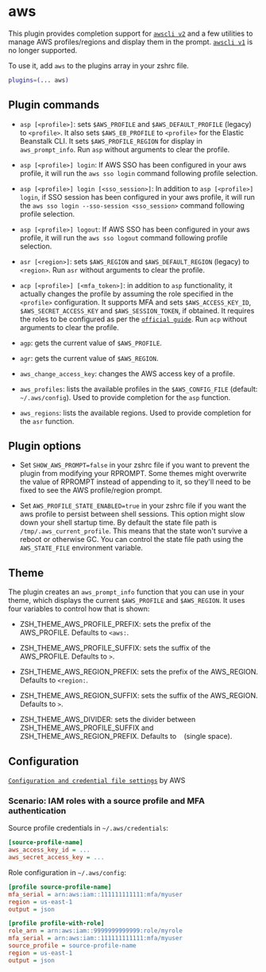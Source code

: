 # aws

This plugin provides completion support for
[`awscli v2`](HTTPS://awscli.amazonaws.com/v2/documentation/api/latest/reference/index.html)
and a few utilities to manage AWS profiles/regions and display them in the
prompt.
[`awscli v1`](HTTPS://docs.aws.amazon.com/cli/latest/userguide/cliv2-migration.html)
is no longer supported.

To use it, add `aws` to the plugins array in your zshrc file.

```zsh
plugins=(... aws)
```

## Plugin commands

-   `asp [<profile>]`: sets `$AWS_PROFILE` and `$AWS_DEFAULT_PROFILE` (legacy)
    to `<profile>`. It also sets `$AWS_EB_PROFILE` to `<profile>` for the
    Elastic Beanstalk CLI. It sets `$AWS_PROFILE_REGION` for display in
    `aws_prompt_info`. Run `asp` without arguments to clear the profile.
-   `asp [<profile>] login`: If AWS SSO has been configured in your aws profile,
    it will run the `aws sso login` command following profile selection.
-   `asp [<profile>] login [<sso_session>]`: In addition to
    `asp [<profile>] login`, if SSO session has been configured in your aws
    profile, it will run the `aws sso login --sso-session <sso_session>` command
    following profile selection.
-   `asp [<profile>] logout`: If AWS SSO has been configured in your aws
    profile, it will run the `aws sso logout` command following profile
    selection.

-   `asr [<region>]`: sets `$AWS_REGION` and `$AWS_DEFAULT_REGION` (legacy) to
    `<region>`. Run `asr` without arguments to clear the profile.

-   `acp [<profile>] [<mfa_token>]`: in addition to `asp` functionality, it
    actually changes the profile by assuming the role specified in the
    `<profile>` configuration. It supports MFA and sets `$AWS_ACCESS_KEY_ID`,
    `$AWS_SECRET_ACCESS_KEY` and `$AWS_SESSION_TOKEN`, if obtained. It requires
    the roles to be configured as per the
    [`official guide`](HTTPS://docs.aws.amazon.com/cli/latest/userguide/cli-configure-role.html).
    Run `acp` without arguments to clear the profile.

-   `agp`: gets the current value of `$AWS_PROFILE`.

-   `agr`: gets the current value of `$AWS_REGION`.

-   `aws_change_access_key`: changes the AWS access key of a profile.

-   `aws_profiles`: lists the available profiles in the `$AWS_CONFIG_FILE`
    (default: `~/.aws/config`). Used to provide completion for the `asp`
    function.

-   `aws_regions`: lists the available regions. Used to provide completion for
    the `asr` function.

## Plugin options

-   Set `SHOW_AWS_PROMPT=false` in your zshrc file if you want to prevent the
    plugin from modifying your RPROMPT. Some themes might overwrite the value of
    RPROMPT instead of appending to it, so they'll need to be fixed to see the
    AWS profile/region prompt.

-   Set `AWS_PROFILE_STATE_ENABLED=true` in your zshrc file if you want the aws
    profile to persist between shell sessions. This option might slow down your
    shell startup time. By default the state file path is
    `/tmp/.aws_current_profile`. This means that the state won't survive a
    reboot or otherwise GC. You can control the state file path using the
    `AWS_STATE_FILE` environment variable.

## Theme

The plugin creates an `aws_prompt_info` function that you can use in your theme,
which displays the current `$AWS_PROFILE` and `$AWS_REGION`. It uses four
variables to control how that is shown:

-   ZSH_THEME_AWS_PROFILE_PREFIX: sets the prefix of the AWS_PROFILE. Defaults
    to `<aws:`.

-   ZSH_THEME_AWS_PROFILE_SUFFIX: sets the suffix of the AWS_PROFILE. Defaults
    to `>`.

-   ZSH_THEME_AWS_REGION_PREFIX: sets the prefix of the AWS_REGION. Defaults to
    `<region:`.

-   ZSH_THEME_AWS_REGION_SUFFIX: sets the suffix of the AWS_REGION. Defaults to
    `>`.

-   ZSH_THEME_AWS_DIVIDER: sets the divider between ZSH_THEME_AWS_PROFILE_SUFFIX
    and ZSH_THEME_AWS_REGION_PREFIX. Defaults to ` ` (single space).

## Configuration

[`Configuration and credential file settings`](HTTPS://docs.aws.amazon.com/cli/latest/userguide/cli-configure-files.html)
by AWS

### Scenario: IAM roles with a source profile and MFA authentication

Source profile credentials in `~/.aws/credentials`:

```ini
[source-profile-name]
aws_access_key_id = ...
aws_secret_access_key = ...
```

Role configuration in `~/.aws/config`:

```ini
[profile source-profile-name]
mfa_serial = arn:aws:iam::111111111111:mfa/myuser
region = us-east-1
output = json

[profile profile-with-role]
role_arn = arn:aws:iam::9999999999999:role/myrole
mfa_serial = arn:aws:iam::111111111111:mfa/myuser
source_profile = source-profile-name
region = us-east-1
output = json
```
